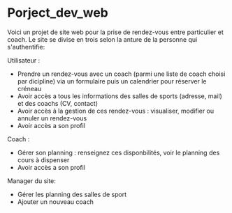 # Porject_dev_web

Voici un projet de site web pour la prise de rendez-vous entre particulier et coach.
Le site se divise en trois selon la anture de la personne qui s'authentifie:

Utilisateur : 
* Prendre un rendez-vous avec un coach (parmi une liste de coach choisi par dicipline) via un formulaire puis un calendrier pour réserver le créneau
* Avoir accès a tous les informations des salles de sports (adresse, mail) et des coachs (CV, contact)
* Avoir accès à la gestion de ces rendez-vous : visualiser, modifier ou annuler un rendez-vous
* Avoir accès a son profil

Coach :
* Gérer son planning : renseignez ces disponbilités, voir le planning des cours à dispenser
* Avoir accès a son profil

Manager du site:
* Gérer les planning des salles de sport 
* Ajouter un nouveau coach
